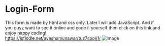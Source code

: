# Login-Form
 This form is made by html and css only. Later I will add JavaScript. And if you guyz want to see it online and code it yourself then click on this link and enjoy happy coding! <br>
 https://jsfiddle.net/ayeshamunawar/tuz7sboj/1/
![image](https://github.com/ayeshamunawar1/Login-Form/assets/108673274/bc84425b-c910-4634-bd1d-3cdf078b0762)
